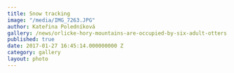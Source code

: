 ```yaml
---
title: Snow tracking
image: "/media/IMG_7263.JPG"
author: Kateřina Poledníková
gallery: /news/orlicke-hory-mountains-are-occupied-by-six-adult-otters
published: true
date: 2017-01-27 16:45:14.000000000 Z
category: gallery
layout: photo
---
```

